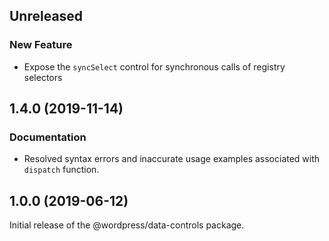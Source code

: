 <!-- Learn how to maintain this file at https://github.com/WordPress/gutenberg/tree/master/packages#maintaining-changelogs. -->

## Unreleased

### New Feature

- Expose the `syncSelect` control for synchronous calls of registry selectors

## 1.4.0 (2019-11-14)

### Documentation

- Resolved syntax errors and inaccurate usage examples associated with `dispatch` function.

## 1.0.0 (2019-06-12)

Initial release of the @wordpress/data-controls package.
